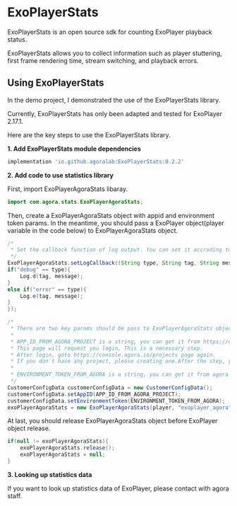 # ExoPlayerStats

ExoPlayerStats is an open source sdk for counting ExoPlayer playback status.

ExoPlayerStats allows you to collect information such as player stuttering, first frame rendering time, stream switching, and playback errors.

## Using ExoPlayerStats


In the demo project, I demonstrated the use of the ExoPlayerStats library.

Currently, ExoPlayerStats has only been adapted and tested for ExoPlayer 2.17.1.

Here are the key steps to use the ExoPlayerStats library.

**1. Add ExoPlayerStats module dependencies**

```groovy
implementation 'io.github.agoralab:ExoPlayerStats:0.2.2'
```


**2. Add code to use statistics library**

First, import ExoPlayerAgoraStats libaray.
```java
import com.agora.stats.ExoPlayerAgoraStats;
```

Then, create a ExoPlayerAgoraStats object with appid and environment token params. 
In the meantime, you should pass a ExoPlayer object(player variable in the code below) to ExoPlayerAgoraStats object.

```java
/*
 * Set the callback function of log output. You can set it accroding to your needing.
 */
ExoPlayerAgoraStats.setLogCallback((String type, String tag, String message)->{
if("debug" == type){
    Log.d(tag, message);
}
else if("error" == type){
    Log.e(tag, message);
}
});

/*
 * There are two key params should be pass to ExoPlayerAgoraStats object by CustomerConfigData object.
 * 
 * APP_ID_FROM_AGORA_PROJECT is a string, you can get it from https://console.agora.io/projects page.
 * This page will request you login, This is a necessary step. 
 * After login, goto https://console.agora.io/projects page again.
 * If you don`t have any project, please creating one.After the step, you will look the App ID of project.
 * 
 * ENVIRONMENT_TOKEN_FROM_AGORA is a string, you can get it from agora staff.
 */
CustomerConfigData customerConfigData = new CustomerConfigData();
customerConfigData.setAppID(APP_ID_FROM_AGORA_PROJECT);
customerConfigData.setEnvironmentToken(ENVIRONMENT_TOKEN_FROM_AGORA);
exoPlayerAgoraStats = new ExoPlayerAgoraStats(player, "exoplayer_agora", customerConfigData);
```

At last, you should release ExoPlayerAgoraStats object before ExoPlayer object release.
```java
if(null != exoPlayerAgoraStats){
    exoPlayerAgoraStats.release();
    exoPlayerAgoraStats = null;
}
```


**3. Looking up statistics data**

If you want to look up statistics data of ExoPlayer, please contact with agora staff.


